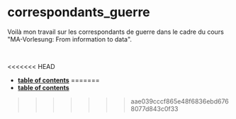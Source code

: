 # correspondants_guerre
Voilà mon travail sur les correspondants de guerre dans le cadre du cours "MA-Vorlesung: From information to data".

<br/>

<<<<<<< HEAD
* __[table of contents](documentation/home.md)__ 
=======
* __[table of contents](Documentation/home.md)__ 
>>>>>>> aae039cccf865e48f6836ebd6768077d843c0f33
